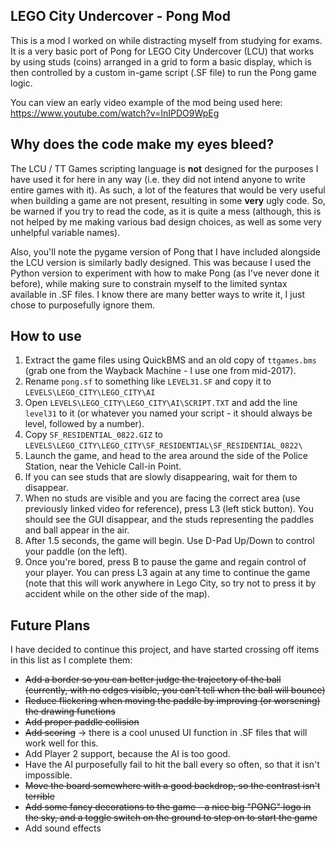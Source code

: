 ## LEGO City Undercover - Pong Mod
This is a mod I worked on while distracting myself from studying for exams. It is a very basic port of Pong for LEGO City Undercover (LCU) that works by using studs (coins) arranged in a grid to form a basic display, which is then controlled by a custom in-game script (.SF file) to run the Pong game logic.

You can view an early video example of the mod being used here: https://www.youtube.com/watch?v=InIPDO9WpEg

## Why does the code make my eyes bleed?
The LCU / TT Games scripting language is **not** designed for the purposes I have used it for here in any way (i.e. they did not intend anyone to write entire games with it). As such, a lot of the features that would be very useful when building a game are not present, resulting in some **very** ugly code. So, be warned if you try to read the code, as it is quite a mess (although, this is not helped by me making various bad design choices, as well as some very unhelpful variable names).

Also, you'll note the pygame version of Pong that I have included alongside the LCU version is similarly badly designed. This was because I used the Python version to experiment with how to make Pong (as I've never done it before), while making sure to constrain myself to the limited syntax available in .SF files. I know there are many better ways to write it, I just chose to purposefully ignore them.

## How to use

 1. Extract the game files using QuickBMS and an old copy of `ttgames.bms` (grab one from the Wayback Machine - I use one from mid-2017).
 2. Rename `pong.sf` to something like `LEVEL31.SF` and copy it to `LEVELS\LEGO_CITY\LEGO_CITY\AI`
 3. Open  `LEVELS\LEGO_CITY\LEGO_CITY\AI\SCRIPT.TXT` and add the line `level31` to it (or whatever you named your script - it should always be level, followed by a number).
 4. Copy `SF_RESIDENTIAL_0822.GIZ` to `LEVELS\LEGO_CITY\LEGO_CITY\SF_RESIDENTIAL\SF_RESIDENTIAL_0822\`
 5. Launch the game, and head to the area around the side of the Police Station, near the Vehicle Call-in Point.
 6. If you can see studs that are slowly disappearing, wait for them to disappear.
 7. When no studs are visible and you are facing the correct area (use previously linked video for reference), press L3 (left stick button). You should see the GUI disappear, and the studs representing the paddles and ball appear in the air.
 8. After 1.5 seconds, the game will begin. Use D-Pad Up/Down to control your paddle (on the left).
 9. Once you're bored, press B to pause the game and regain control of your player. You can press L3 again at any time to continue the game (note that this will work anywhere in Lego City, so try not to press it by accident while on the other side of the map).

## Future Plans
I have decided to continue this project, and have started crossing off items in this list as I complete them:

 - ~~Add a border so you can better judge the trajectory of the ball (currently, with no edges visible, you can't tell when the ball will bounce)~~
 - ~~Reduce flickering when moving the paddle by improving (or worsening) the drawing functions~~
 - ~~Add proper paddle collision~~
 - ~~Add scoring~~ -> there is a cool unused UI function in .SF files that will work well for this.
 - Add Player 2 support, because the AI is too good.
 - Have the AI purposefully fail to hit the ball every so often, so that it isn't impossible.
 - ~~Move the board somewhere with a good backdrop, so the contrast isn't terrible~~
 - ~~Add some fancy decorations to the game - a nice big "PONG" logo in the sky, and a toggle switch on the ground to step on to start the game~~
 - Add sound effects

